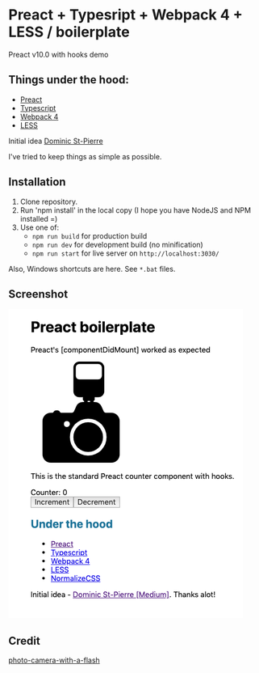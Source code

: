 Preact + Typesript + Webpack 4 + LESS / boilerplate
===

Preact v10.0 with hooks demo

Things under the hood:
---
* [Preact](https://preactjs.com/)
* [Typescript](https://www.typescriptlang.org/)
* [Webpack 4](https://webpack.js.org/)
* [LESS](http://lesscss.org/)

Initial idea [Dominic St-Pierre](https://dominicstpierre.com/how-to-start-with-typescript-and-preact-a9ea3e0ba4dc)

I've tried to keep things as simple as possible.

Installation
---
1. Clone repository.
2. Run 'npm install' in the local copy (I hope you have NodeJS and NPM installed =)
3. Use one of:
    * `npm run build` for production build
    * `npm run dev` for development build (no minification)
    * `npm run start` for live server on `http://localhost:3030/`

Also, Windows shortcuts are here. See `*.bat` files.

Screenshot
---

![screenshot](screenshot.png)

Credit
---

[photo-camera-with-a-flash](https://www.svgrepo.com/svg/5111/photo-camera-with-a-flash)